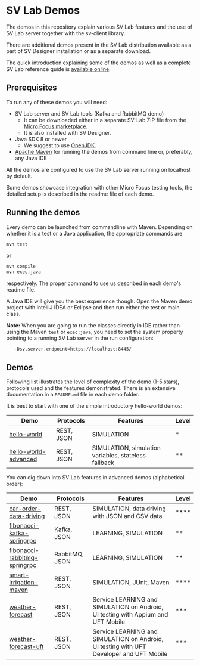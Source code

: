 # SV Lab Demos

The demos in this repository explain various SV Lab features and the use of 
SV Lab server together with the sv-client library.

There are additional demos present in the SV Lab distribution available as
a part of SV Designer installation or as a separate download.

The quick introduction explaining some of the demos as well as a complete SV Lab
reference guide is [available online](https://admhelp.microfocus.com/documents/sv/sv-lab/5.4/quick-start-guide/quick-start-guide.html).

## Prerequisites
To run any of these demos you will need:
   
   * SV Lab server and SV Lab tools (Kafka and RabbitMQ demo)
      * It can be downloaded either in a separate SV-Lab ZIP file from the
        [Micro Focus marketplace](https://marketplace.microfocus.com/appdelivery/content/service-virtualization).
      * It is also installed with SV Designer.  
   * Java SDK 8 or newer
      * We suggest to use [OpenJDK](https://openjdk.java.net/install/).
   * [Apache Maven](https://maven.apache.org/) for running the demos from
     command line or, preferably, any Java IDE

All the demos are configured to use the SV Lab server running on localhost by
default.       

Some demos showcase integration with other Micro Focus testing tools, the
detailed setup is described in the readme file of each demo.  


## Running the demos
Every demo can be launched from commandline with Maven. Depending on whether
it is a test or a Java application, the appropriate commands are

```sh
mvn test
```

or 

```sh
mvn compile
mvn exec:java 
``` 

respectively. The proper command to use us described in each demo's readme
file.

A Java IDE will give you the best experience though. Open the Maven demo
project with IntelliJ IDEA or Eclipse and then run either the test or main
class.

**Note:**
When you are going to run the classes directly in IDE rather than using the
Maven `test` or `exec:java`, you need to set the system property pointing to
a running SV Lab server in the run configuration:
```
   -Dsv.server.endpoint=https://localhost:8445/
```
  

## Demos
Following list illustrates the level of complexity of the demo (1-5 stars),
protocols used and the features demonstrated. There is an extensive
documentation in a `README.md` file in each demo folder.

It is best to start with one of the simple introductory hello-world demos:

| Demo                                                   | Protocols  | Features                                             | Level |
| ------------------------------------------------------ | ---------- | ---------------------------------------------------- | ----- |
| [hello-world](hello-world/README.md)                   | REST, JSON | SIMULATION                                           | *     |
| [hello-world-advanced](hello-world-advanced/README.md) | REST, JSON | SIMULATION, simulation variables, stateless fallback | **    |


You can dig down into SV Lab features in advanced demos (alphabetical order):

| Demo                                                                   | Protocols      | Features                                                                                 | Level |
| ---------------------------------------------------------------------- | -------------- | ---------------------------------------------------------------------------------------- | ----- |
| [car-order-data-driving](car-order-data-driving/README.md)             | REST, JSON     | SIMULATION, data driving with JSON and CSV data                                          | ****  |
| [fibonacci-kafka-springrpc](fibonacci-kafka-springrpc/README.md)       | Kafka, JSON    | LEARNING, SIMULATION                                                                     | **    |
| [fibonacci-rabbitmq-springrpc](fibonacci-rabbitmq-springrpc/README.md) | RabbitMQ, JSON | LEARNING, SIMULATION                                                                     | **    |
| [smart-irrigation-maven](smart-irrigation-maven/README.md)             | REST, JSON     | SIMULATION, JUnit, Maven                                                                 | ****  |
| [weather-forecast](weather-forecast/README.md)                         | REST, JSON     | Service LEARNING and SIMULATION on Android, UI testing with Appium and UFT Mobile        | ***   |
| [weather-forecast-uft](weather-forecast-uft/README.md)                 | REST, JSON     | Service LEARNING and SIMULATION on Android, UI testing with UFT Developer and UFT Mobile | ***   |
                                                                                         
